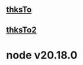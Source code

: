 ## [thksTo](https://www.youtube.com/watch?v=olf35zb2YS0&list=PL38wFHH4qYZUXLba1gx1l5r_qqMoVZmKM&index=6&ab_channel=LearnwithJon)

## [thksTo2](https://www.youtube.com/watch?v=e5ZfuqYuS3Q&list=PL38wFHH4qYZUXLba1gx1l5r_qqMoVZmKM&index=6&ab_channel=LearnwithJon)

# node v20.18.0
